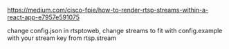 https://medium.com/cisco-fpie/how-to-render-rtsp-streams-within-a-react-app-e7957e591075

change config.json in rtsptoweb, change streams to fit with config.example with your stream key from rtsp.stream
